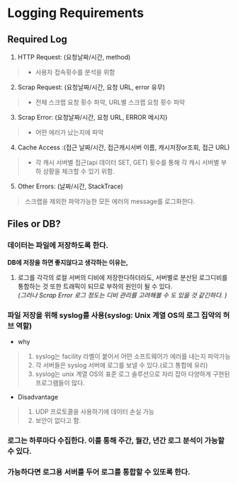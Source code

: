 # Logging Requirements
## Required Log
1. HTTP Request: (요청날짜/시간, method)
> * 사용자 접속횟수를 분석을 위함
2. Scrap Request: (요청날짜/시간, 요청 URL, error 유무)
> * 전체 스크랩 요청 횟수 파악, URL별 스크랩 요청 횟수 파악
3. Scrap Error: (요청날짜/시간, 요청 URL, ERROR 메시지)
> * 어떤 에러가 났는지에 파악
4. Cache Access :(접근 날짜/시간, 접근캐시서버 이름, 캐시저장or조회, 접근 URL)
> * 각 캐시 서버별 접근(api 데이터 SET, GET) 횟수를 통해 각 캐시 서버별 부하 상황을 체크할 수 있기 위함.
5. Other Errors: (날짜/시간, StackTrace)
> 스크랩을 제외한 파악가능한 모든 에러의 message를 로그화한다.

## Files or DB?
### 데이터는 파일에 저장하도록 한다.
**DB에 저장을 하면 좋지않다고 생각하는 이유는,**  
1. 로그를 각각의 로컬 서버의 디비에 저장한다하더라도, 서버별로 분산된 로그디비를 통합하는 것 또한 트래픽이 되므로 부하의 원인이 될 수 있다.  
*(그러나 Scrap Error 로그 정도는 디비 관리를 고려해볼 수 도 있을 것 같긴하다. )*

### 파일 저장을 위해 syslog를 사용(syslog: Unix 계열 OS의 로그 집약의 허브 역할)
* why
> 1. syslog는 facility 라벨이 붙어서 어떤 소프트웨어가 에러를 내는지 파악가능
> 2. 각 서버들은 syslog 서버에 로그를 보낼 수 있다.(로그 통합에 유리)
> 3. syslog는 unix 계열 OS의 표준 로그 솔루션으로 자리 잡아 다양하게 구현된 프로그램들이 많다.

* Disadvantage
> 1. UDP 프로토콜을 사용하기에 데이터 손실 가능
> 2. 보안이 없다고 함.

### 로그는 하루마다 수집한다. 이를 통해 주간, 월간, 년간 로그 분석이 가능할 수 있다.

### 가능하다면 로그용 서버를 두어 로그를 통합할 수 있또록 한다.

